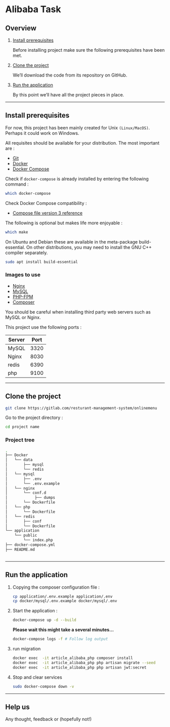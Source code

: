 
# Alibaba Task

## Overview

1. [Install prerequisites](#install-prerequisites)

   Before installing project make sure the following prerequisites have been met.

2. [Clone the project](#clone-the-project)

   We’ll download the code from its repository on GitHub.

5. [Run the application](#run-the-application)

   By this point we’ll have all the project pieces in place.
___

## Install prerequisites

For now, this project has been mainly created for Unix `(Linux/MacOS)`. Perhaps it could work on Windows.

All requisites should be available for your distribution. The most important are :

* [Git](https://www.digitalocean.com/community/tutorials/how-to-install-git-on-ubuntu-20-04)
* [Docker](https://www.digitalocean.com/community/tutorials/how-to-install-and-use-docker-on-ubuntu-18-04)
* [Docker Compose](https://www.digitalocean.com/community/tutorials/how-to-install-and-use-docker-compose-on-ubuntu-20-04)

Check if `docker-compose` is already installed by entering the following command :

```sh
which docker-compose
```

Check Docker Compose compatibility :

* [Compose file version 3 reference](https://docs.docker.com/compose/compose-file/)

The following is optional but makes life more enjoyable :

```sh
which make
```

On Ubuntu and Debian these are available in the meta-package build-essential. On other distributions, you may need to install the GNU C++ compiler separately.

```sh
sudo apt install build-essential
```

### Images to use

* [Nginx](https://hub.docker.com/_/nginx/)
* [MySQL](https://hub.docker.com/_/mysql/)
* [PHP-FPM](https://hub.docker.com/r/nanoninja/php-fpm/)
* [Composer](https://hub.docker.com/_/composer/)

You should be careful when installing third party web servers such as MySQL or Nginx.

This project use the following ports :

| Server     | Port |
|------------|------|
| MySQL      | 3320 |
| Nginx      | 8030 |
| redis      | 6390 |
| php        | 9100 |


___

## Clone the project


```sh
git clone https://gitlab.com/resturant-management-system/onlinemenu
```

Go to the project directory :

```sh
cd project name 
```

### Project tree

```sh
.
├── Docker
│   └── data
│       ├── mysql
│       └── redis
│   └── mysql
│       ├── .env
│       └── .env.example
│   └── nginx
│       └── conf.d
│            ├── dumps
│       └── Dockerfile
│   └── php
│       └── Dockerfile
│   └── redis
│       ├── conf
│       └── Dockerfile
└── application
    └── public
        └── index.php
├── docker-compose.yml
├── README.md
        
```
___

## Run the application

1. Copying the composer configuration file :

    ```sh
    cp application/.env.example application/.env
    cp docker/mysql/.env.example docker/mysql/.env
    ```

2. Start the application :

    ```sh
    docker-compose up -d --build
    ```

   **Please wait this might take a several minutes...**

    ```sh
    docker-compose logs -f # Follow log output
    ```
3. run migration

    ```sh
    docker exec  -it article_alibaba_php composer install
    docker exec  -it article_alibaba_php php artisan migrate --seed
    docker exec  -it article_alibaba_php php artisan jwt:secret
    ```
4. Stop and clear services

    ```sh
    sudo docker-compose down -v
    ```

___

## Help us

Any thought, feedback or (hopefully not!)
